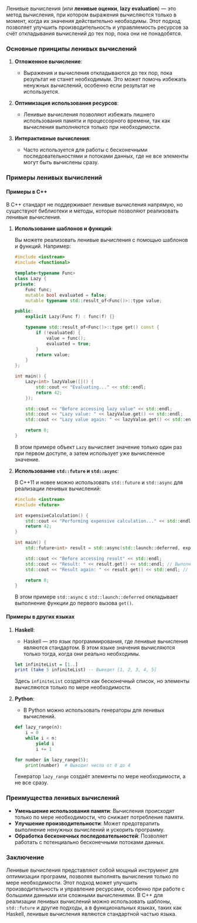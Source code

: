 Ленивые вычисления (или **ленивые оценки**, **lazy evaluation**) — это метод вычисления, при котором выражения вычисляются только в момент, когда их значения действительно необходимы. Этот подход позволяет улучшить производительность и управляемость ресурсов за счёт откладывания вычислений до тех пор, пока они не понадобятся.

### Основные принципы ленивых вычислений

1. **Отложенное вычисление**:
   - Выражения и вычисления откладываются до тех пор, пока результат не станет необходимым. Это может помочь избежать ненужных вычислений, особенно если результат не используется.

2. **Оптимизация использования ресурсов**:
   - Ленивые вычисления позволяют избежать лишнего использования памяти и процессорного времени, так как вычисления выполняются только при необходимости.

3. **Интерактивные вычисления**:
   - Часто используется для работы с бесконечными последовательностями и потоками данных, где не все элементы могут быть вычислены сразу.

### Примеры ленивых вычислений

#### Примеры в C++

В C++ стандарт не поддерживает ленивые вычисления напрямую, но существуют библиотеки и методы, которые позволяют реализовать ленивые вычисления.

1. **Использование шаблонов и функций**:

   Вы можете реализовать ленивые вычисления с помощью шаблонов и функций. Например:

   ```cpp
   #include <iostream>
   #include <functional>

   template<typename Func>
   class Lazy {
   private:
       Func func;
       mutable bool evaluated = false;
       mutable typename std::result_of<Func()>::type value;

   public:
       explicit Lazy(Func f) : func(f) {}

       typename std::result_of<Func()>::type get() const {
           if (!evaluated) {
               value = func();
               evaluated = true;
           }
           return value;
       }
   };

   int main() {
       Lazy<int> lazyValue([]() {
           std::cout << "Evaluating..." << std::endl;
           return 42;
       });

       std::cout << "Before accessing lazy value" << std::endl;
       std::cout << "Lazy value: " << lazyValue.get() << std::endl;
       std::cout << "Lazy value again: " << lazyValue.get() << std::endl;

       return 0;
   }
   ```

   В этом примере объект `Lazy` вычисляет значение только один раз при первом доступе, а затем использует уже вычисленное значение.

2. **Использование `std::future` и `std::async`**:

   В C++11 и новее можно использовать `std::future` и `std::async` для реализации ленивых вычислений:

   ```cpp
   #include <iostream>
   #include <future>

   int expensiveCalculation() {
       std::cout << "Performing expensive calculation..." << std::endl;
       return 42;
   }

   int main() {
       std::future<int> result = std::async(std::launch::deferred, expensiveCalculation);

       std::cout << "Before accessing result" << std::endl;
       std::cout << "Result: " << result.get() << std::endl; // Выполняет вычисление
       std::cout << "Result again: " << result.get() << std::endl; // Использует уже вычисленное значение

       return 0;
   }
   ```

   В этом примере `std::async` с `std::launch::deferred` откладывает выполнение функции до первого вызова `get()`.

#### Примеры в других языках

1. **Haskell**:
   - Haskell — это язык программирования, где ленивые вычисления являются стандартом. В этом языке значения вычисляются только тогда, когда они реально необходимы.

   ```haskell
   let infiniteList = [1..]
   print (take 5 infiniteList) -- Выведет [1, 2, 3, 4, 5]
   ```

   Здесь `infiniteList` создаётся как бесконечный список, но элементы вычисляются только по мере необходимости.

2. **Python**:
   - В Python можно использовать генераторы для ленивых вычислений.

   ```python
   def lazy_range(n):
       i = 0
       while i < n:
           yield i
           i += 1

   for number in lazy_range(5):
       print(number)  # Выводит числа от 0 до 4
   ```

   Генератор `lazy_range` создаёт элементы по мере необходимости, а не все сразу.

### Преимущества ленивых вычислений

- **Уменьшение использования памяти**: Вычисления происходят только по мере необходимости, что снижает потребление памяти.
- **Улучшение производительности**: Может предотвратить выполнение ненужных вычислений и ускорить программу.
- **Обработка бесконечных последовательностей**: Позволяет работать с потенциально бесконечными потоками данных.

### Заключение

Ленивые вычисления представляют собой мощный инструмент для оптимизации программ, позволяя выполнять вычисления только по мере необходимости. Этот подход может улучшить производительность и управление ресурсами, особенно при работе с большими данными или сложными вычислениями. В C++ для реализации ленивых вычислений можно использовать шаблоны, `std::future` и другие подходы, а в функциональных языках, таких как Haskell, ленивые вычисления являются стандартной частью языка.